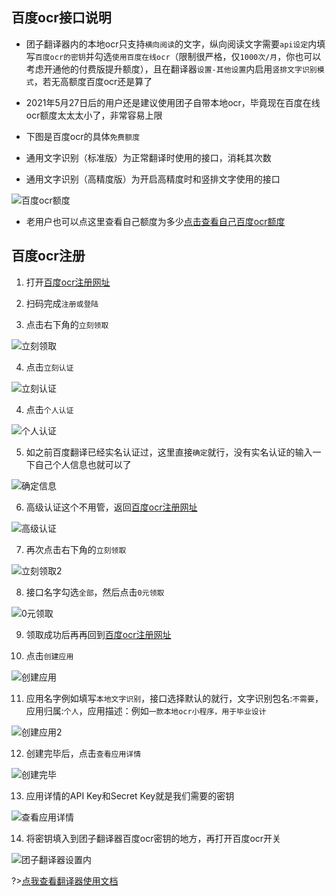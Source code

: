 ## 百度ocr接口说明

- 团子翻译器内的本地ocr只支持`横向阅读`的文字，纵向阅读文字需要`api设定`内填写`百度ocr的密钥`并勾选`使用百度在线ocr`（限制很严格，仅`1000次/月`，你也可以考虑开通他的付费版提升额度），且在翻译器`设置-其他设置`内启用`竖排文字识别模式`，若无高额度百度ocr还是算了

- 2021年5月27日后的用户还是建议使用团子自带本地ocr，毕竟现在百度在线ocr额度太太太小了，非常容易上限
- 下图是百度ocr的具体`免费额度`
- 通用文字识别（标准版）为正常翻译时使用的接口，消耗其次数
- 通用文字识别（高精度版）为开启高精度时和竖排文字使用的接口

![百度ocr额度](../assets/img/46.webp ':size=50%')

- 老用户也可以点这里查看自己额度为多少[点击查看自己百度ocr额度](https://console.bce.baidu.com/ai/?_=1628852476294&fromai=1#/ai/ocr/overview/index)

## 百度ocr注册
1. 打开[百度ocr注册网址](https://console.bce.baidu.com/ai/?_=1579777147726&fromai=1#/ai/ocr/overview/index)

2. 扫码完成`注册或登陆`
   
3. 点击右下角的`立刻领取`

![立刻领取](../assets/img/48.webp ':size=50%')

4. 点击`立刻认证`

![立刻认证](../assets/img/49.webp ':size=50%')

4. 点击`个人认证`

![个人认证](../assets/img/50.webp ':size=50%')

5. 如之前百度翻译已经实名认证过，这里直接`确定`就行，没有实名认证的输入一下自己个人信息也就可以了

![确定信息](../assets/img/51.webp ':size=50%')

6. 高级认证这个不用管，返回[百度ocr注册网址](https://console.bce.baidu.com/ai/?_=1579777147726&fromai=1#/ai/ocr/overview/index)

![高级认证](../assets/img/52.webp ':size=50%')

7. 再次点击右下角的`立刻领取`

![立刻领取2](../assets/img/48.webp ':size=50%')

8. 接口名字勾选`全部`，然后点击`0元领取`

![0元领取](../assets/img/54.webp ':size=50%')

9. 领取成功后再再回到[百度ocr注册网址](https://console.bce.baidu.com/ai/?_=1579777147726&fromai=1#/ai/ocr/overview/index)

10. 点击`创建应用`

![创建应用](../assets/img/53.webp ':size=50%')

11. 应用名字例如填写`本地文字识别`，接口选择默认的就行，文字识别包名:`不需要`，应用归属:`个人`，应用描述：例如`一款本地ocr小程序，用于毕业设计`

![创建应用2](../assets/img/55.webp ':size=50%')

12. 创建完毕后，点击`查看应用详情`

![创建完毕](../assets/img/56.webp ':size=50%')

13. 应用详情的API Key和Secret Key就是我们需要的密钥

![查看应用详情](../assets/img/57.webp ':size=50%')

14. 将密钥填入到团子翻译器百度ocr密钥的地方，再打开百度ocr开关

![团子翻译器设置内](../assets/img/58.webp ':size=50%')

?>[点我查看翻译器使用文档](/3.6/basic/translate)